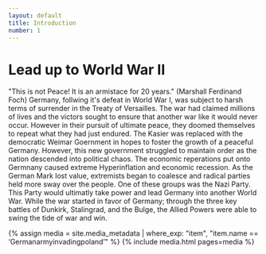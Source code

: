 ```yaml
---
layout: default
title: Introduction
number: 1
---
```

# Lead up to World War II

"This is not Peace! It is an armistace for 20 years." (Marshall Ferdinand Foch) Germany, follwing it's defeat in World War I, was subject to harsh terms of surrender in the Treaty of Versailles. The war had claimed millions of lives and the victors sought to ensure that another war like it would never occur. However in their pursuit of ultimate peace, they doomed themselves to repeat what they had just endured. The Kasier was replaced with the democratic Weimar Goernment in hopes to foster the growth of a peaceful Germany. However, this new government struggled to maintain order as the nation descended into political chaos. The economic reperations put onto Germnany caused extreme Hyperinflation and economic recession. As the German Mark lost value, extremists began to coalesce and radical parties held more sway over the people. One of these groups was the Nazi Party. This Party would ultimatly take power and lead Germany into another World War. While the war started in favor of Germany; through the three key battles of Dunkirk, Stalingrad, and the Bulge, the Allied Powers were able to swing the tide of war and win.  

{% assign media = site.media_metadata | where_exp: "item", "item.name == ‘Germanarmyinvadingpoland’" %} {% include media.html pages=media %}
